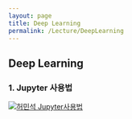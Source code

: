 ```yaml
---
layout: page
title: Deep Learning
permalink: /Lecture/DeepLearning
---
```


## Deep Learning

### 1. Jupyter 사용법

[![허민석 Jupyter사용법](http://img.youtube.com/vi/SLPo0o_HArs/0.jpg)](https://youtu.be/SLPo0o_HArs) 
